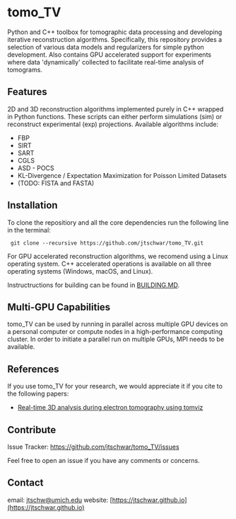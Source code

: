 # tomo_TV

Python and C++ toolbox for tomographic data processing and developing iterative reconstruction algorithms. Specifically, this repository provides a selection of various data models and regularizers for simple python development. Also contains GPU accelerated support for experiments where data 'dynamically' collected to facilitate real-time analysis of tomograms. 

## Features

2D and 3D reconstruction algorithms implemented purely in C++ wrapped in Python functions.  These scripts can either perform simulations (sim) or reconstruct experimental (exp) projections. Available algorithms include:
* FBP
* SIRT
* SART
* CGLS
* ASD - POCS 
* KL-Divergence / Expectation Maximization for Poisson Limited Datasets
* (TODO: FISTA and FASTA)

## Installation

To clone the repositiory and all the core dependencies run the following line in the terminal: 

` git clone --recursive https://github.com/jtschwar/tomo_TV.git`

For GPU accelerated reconstruction algorithms, we recomend using a Linux operating system. C++ accelerated operations is available on all three operating systems (Windows, macOS, and Linux). 

Instructructions for building can be found in [BUILDING.MD](BUILDING.md).

## Multi-GPU Capabilities
tomo_TV can be used by running in parallel across multiple GPU devices on a personal computer or compute nodes in a high-performance computing cluster. In order to initiate a parallel run on multiple GPUs, MPI needs to be available. 

## References
If you use tomo_TV for your research, we would appreciate it if you cite to the following papers:

- [Real-time 3D analysis during electron tomography using tomviz](https://www.nature.com/articles/s41467-022-32046-0)
     
## Contribute

Issue Tracker:  https://github.com/jtschwar/tomo_TV/issues

Feel free to open an issue if you have any comments or concerns. 
    
## Contact

email: [jtschw@umich.edu](jtschw@umich.edu)
website: [https://jtschwar.github.io](https://jtschwar.github.io)
